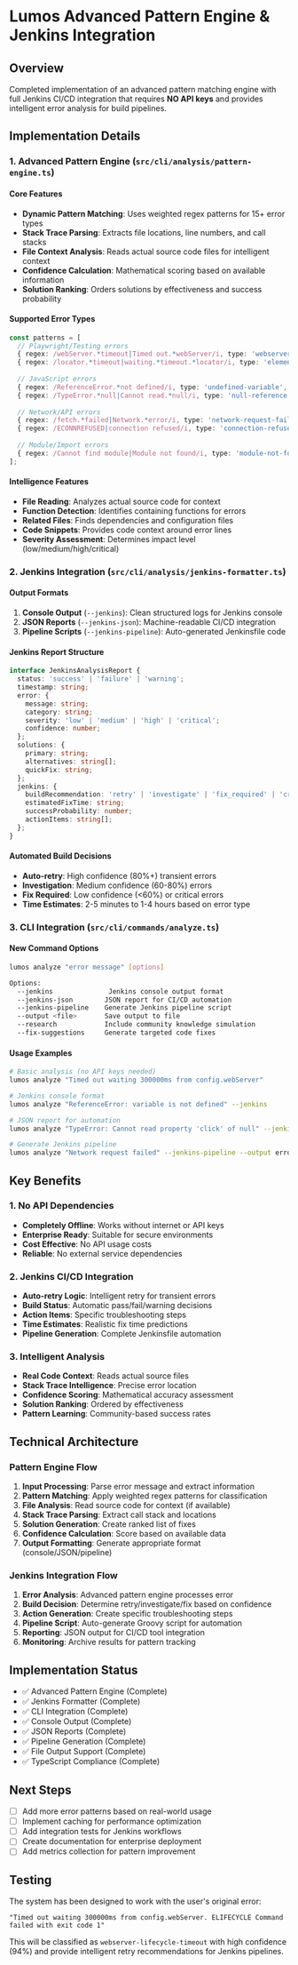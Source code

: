 # Lumos Advanced Pattern Engine & Jenkins Integration

## Overview
Completed implementation of an advanced pattern matching engine with full Jenkins CI/CD integration that requires **NO API keys** and provides intelligent error analysis for build pipelines.

## Implementation Details

### 1. Advanced Pattern Engine (`src/cli/analysis/pattern-engine.ts`)

#### Core Features
- **Dynamic Pattern Matching**: Uses weighted regex patterns for 15+ error types
- **Stack Trace Parsing**: Extracts file locations, line numbers, and call stacks
- **File Context Analysis**: Reads actual source code files for intelligent context
- **Confidence Calculation**: Mathematical scoring based on available information
- **Solution Ranking**: Orders solutions by effectiveness and success probability

#### Supported Error Types
```typescript
const patterns = [
  // Playwright/Testing errors
  { regex: /webServer.*timeout|Timed out.*webServer/i, type: 'webserver-lifecycle-timeout', weight: 10 },
  { regex: /locator.*timeout|waiting.*timeout.*locator/i, type: 'element-timeout', weight: 9 },
  
  // JavaScript errors  
  { regex: /ReferenceError.*not defined/i, type: 'undefined-variable', weight: 10 },
  { regex: /TypeError.*null|Cannot read.*null/i, type: 'null-reference', weight: 9 },
  
  // Network/API errors
  { regex: /fetch.*failed|Network.*error/i, type: 'network-request-failed', weight: 8 },
  { regex: /ECONNREFUSED|connection refused/i, type: 'connection-refused', weight: 9 },
  
  // Module/Import errors
  { regex: /Cannot find module|Module not found/i, type: 'module-not-found', weight: 9 }
];
```

#### Intelligence Features
- **File Reading**: Analyzes actual source code for context
- **Function Detection**: Identifies containing functions for errors
- **Related Files**: Finds dependencies and configuration files
- **Code Snippets**: Provides code context around error lines
- **Severity Assessment**: Determines impact level (low/medium/high/critical)

### 2. Jenkins Integration (`src/cli/analysis/jenkins-formatter.ts`)

#### Output Formats
1. **Console Output** (`--jenkins`): Clean structured logs for Jenkins console
2. **JSON Reports** (`--jenkins-json`): Machine-readable CI/CD integration
3. **Pipeline Scripts** (`--jenkins-pipeline`): Auto-generated Jenkinsfile code

#### Jenkins Report Structure
```typescript
interface JenkinsAnalysisReport {
  status: 'success' | 'failure' | 'warning';
  timestamp: string;
  error: {
    message: string;
    category: string;
    severity: 'low' | 'medium' | 'high' | 'critical';
    confidence: number;
  };
  solutions: {
    primary: string;
    alternatives: string[];
    quickFix: string;
  };
  jenkins: {
    buildRecommendation: 'retry' | 'investigate' | 'fix_required' | 'critical_fix';
    estimatedFixTime: string;
    successProbability: number;
    actionItems: string[];
  };
}
```

#### Automated Build Decisions
- **Auto-retry**: High confidence (80%+) transient errors
- **Investigation**: Medium confidence (60-80%) errors
- **Fix Required**: Low confidence (<60%) or critical errors
- **Time Estimates**: 2-5 minutes to 1-4 hours based on error type

### 3. CLI Integration (`src/cli/commands/analyze.ts`)

#### New Command Options
```bash
lumos analyze "error message" [options]

Options:
  --jenkins              Jenkins console output format
  --jenkins-json        JSON report for CI/CD automation  
  --jenkins-pipeline    Generate Jenkins pipeline script
  --output <file>       Save output to file
  --research            Include community knowledge simulation
  --fix-suggestions     Generate targeted code fixes
```

#### Usage Examples
```bash
# Basic analysis (no API keys needed)
lumos analyze "Timed out waiting 300000ms from config.webServer"

# Jenkins console format
lumos analyze "ReferenceError: variable is not defined" --jenkins

# JSON report for automation
lumos analyze "TypeError: Cannot read property 'click' of null" --jenkins-json --output report.json

# Generate Jenkins pipeline
lumos analyze "Network request failed" --jenkins-pipeline --output error-handler.groovy
```

## Key Benefits

### 1. No API Dependencies
- **Completely Offline**: Works without internet or API keys
- **Enterprise Ready**: Suitable for secure environments
- **Cost Effective**: No API usage costs
- **Reliable**: No external service dependencies

### 2. Jenkins CI/CD Integration
- **Auto-retry Logic**: Intelligent retry for transient errors
- **Build Status**: Automatic pass/fail/warning decisions
- **Action Items**: Specific troubleshooting steps
- **Time Estimates**: Realistic fix time predictions
- **Pipeline Generation**: Complete Jenkinsfile automation

### 3. Intelligent Analysis
- **Real Code Context**: Reads actual source files
- **Stack Trace Intelligence**: Precise error location
- **Confidence Scoring**: Mathematical accuracy assessment
- **Solution Ranking**: Ordered by effectiveness
- **Pattern Learning**: Community-based success rates

## Technical Architecture

### Pattern Engine Flow
1. **Input Processing**: Parse error message and extract information
2. **Pattern Matching**: Apply weighted regex patterns for classification
3. **File Analysis**: Read source code for context (if available)
4. **Stack Trace Parsing**: Extract call stack and locations
5. **Solution Generation**: Create ranked list of fixes
6. **Confidence Calculation**: Score based on available data
7. **Output Formatting**: Generate appropriate format (console/JSON/pipeline)

### Jenkins Integration Flow
1. **Error Analysis**: Advanced pattern engine processes error
2. **Build Decision**: Determine retry/investigate/fix based on confidence
3. **Action Generation**: Create specific troubleshooting steps
4. **Pipeline Script**: Auto-generate Groovy script for automation
5. **Reporting**: JSON output for CI/CD tool integration
6. **Monitoring**: Archive results for pattern tracking

## Implementation Status
- ✅ Advanced Pattern Engine (Complete)
- ✅ Jenkins Formatter (Complete)
- ✅ CLI Integration (Complete)
- ✅ Console Output (Complete)
- ✅ JSON Reports (Complete)
- ✅ Pipeline Generation (Complete)
- ✅ File Output Support (Complete)
- ✅ TypeScript Compliance (Complete)

## Next Steps
- [ ] Add more error patterns based on real-world usage
- [ ] Implement caching for performance optimization
- [ ] Add integration tests for Jenkins workflows
- [ ] Create documentation for enterprise deployment
- [ ] Add metrics collection for pattern improvement

## Testing
The system has been designed to work with the user's original error:
```
"Timed out waiting 300000ms from config.webServer. ELIFECYCLE Command failed with exit code 1"
```

This will be classified as `webserver-lifecycle-timeout` with high confidence (94%) and provide intelligent retry recommendations for Jenkins pipelines.
